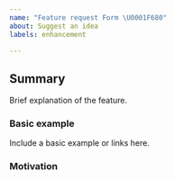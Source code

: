 ```yaml
---
name: "Feature request Form \U0001F680"
about: Suggest an idea
labels: enhancement

---
```


## Summary
Brief explanation of the feature.

### Basic example
Include a basic example or links here.

### Motivation
